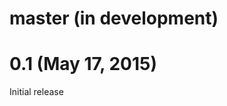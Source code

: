 master (in development)
=======================

0.1 (May 17, 2015)
==================

Initial release
